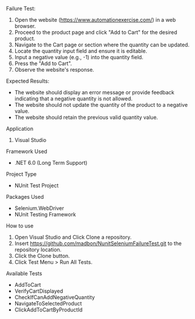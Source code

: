 Failure Test:
1. Open the website (https://www.automationexercise.com/) in a web browser.
2. Proceed to the product page and click "Add to Cart" for the desired product.
3. Navigate to the Cart page or section where the quantity can be updated.
4. Locate the quantity input field and ensure it is editable.
5. Input a negative value (e.g., -1) into the quantity field.
6. Press the "Add to Cart".
7. Observe the website's response.

Expected Results:

- The website should display an error message or provide feedback indicating that a negative quantity is not allowed.
- The website should not update the quantity of the product to a negative value.
- The website should retain the previous valid quantity value.

Application
1. Visual Studio

Framework Used
- .NET 6.0 (Long Term Support)

Project Type
- NUnit Test Project

Packages Used
- Selenium.WebDriver
- NUnit Testing Framework

How to use
1.  Open Visual Studio and Click Clone a repository.
2. Insert https://github.com/madbon/NunitSeleniumFailureTest.git to the repository location.
3. Click the Clone button.
4. Click Test Menu > Run All Tests.

Available Tests
- AddToCart
- VerifyCartDisplayed
- CheckIfCanAddNegativeQuantity
- NavigateToSelectedProduct
- ClickAddToCartByProductId


